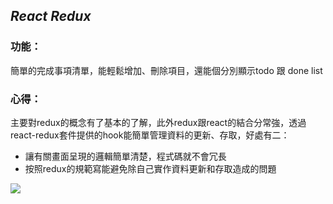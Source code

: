 ## *React Redux*

### 功能：
簡單的完成事項清單，能輕鬆增加、刪除項目，還能個分別顯示todo 跟 done list 

### 心得：
主要對redux的概念有了基本的了解，此外redux跟react的結合分常強，透過react-redux套件提供的hook能簡單管理資料的更新、存取，好處有二：
- 讓有關畫面呈現的邏輯簡單清楚，程式碼就不會冗長
- 按照redux的規範寫能避免除自己實作資料更新和存取造成的問題

![](https://media.giphy.com/media/TdXbqxEOURUbOT7p0n/giphy.gif)

